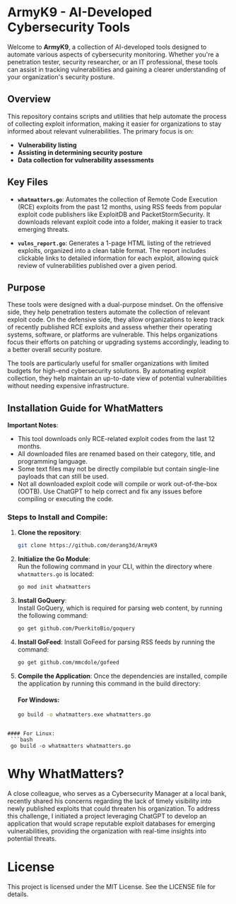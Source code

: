# ArmyK9 - AI-Developed Cybersecurity Tools

Welcome to **ArmyK9**, a collection of AI-developed tools designed to automate various aspects of cybersecurity monitoring. Whether you're a penetration tester, security researcher, or an IT professional, these tools can assist in tracking vulnerabilities and gaining a clearer understanding of your organization's security posture.


## Overview

This repository contains scripts and utilities that help automate the process of collecting exploit information, making it easier for organizations to stay informed about relevant vulnerabilities. The primary focus is on:

- **Vulnerability listing**
- **Assisting in determining security posture**
- **Data collection for vulnerability assessments**


## Key Files

- **`whatmatters.go`**: Automates the collection of Remote Code Execution (RCE) exploits from the past 12 months, using RSS feeds from popular exploit code publishers like ExploitDB and PacketStormSecurity. It downloads relevant exploit code into a folder, making it easier to track emerging threats.

- **`vulns_report.go`**: Generates a 1-page HTML listing of the retrieved exploits, organized into a clean table format. The report includes clickable links to detailed information for each exploit, allowing quick review of vulnerabilities published over a given period.


## Purpose

These tools were designed with a dual-purpose mindset. On the offensive side, they help penetration testers automate the collection of relevant exploit code. On the defensive side, they allow organizations to keep track of recently published RCE exploits and assess whether their operating systems, software, or platforms are vulnerable. This helps organizations focus their efforts on patching or upgrading systems accordingly, leading to a better overall security posture.

The tools are particularly useful for smaller organizations with limited budgets for high-end cybersecurity solutions. By automating exploit collection, they help maintain an up-to-date view of potential vulnerabilities without needing expensive infrastructure.


## Installation Guide for WhatMatters


**Important Notes**:
- This tool downloads only RCE-related exploit codes from the last 12 months.
- All downloaded files are renamed based on their category, title, and programming language.
- Some text files may not be directly compilable but contain single-line payloads that can still be used.
- Not all downloaded exploit code will compile or work out-of-the-box (OOTB). Use ChatGPT to help correct and fix any issues before compiling or executing the code.


### Steps to Install and Compile:

1. **Clone the repository**:
   
   ```bash
   git clone https://github.com/derang3d/ArmyK9
   ```

2. **Initialize the Go Module**:  
   Run the following command in your CLI, within the directory where `whatmatters.go` is located:

   ```bash
   go mod init whatmatters
   ```

3. **Install GoQuery**:   
   Install GoQuery, which is required for parsing web content, by running the following command:

   ```bash
   go get github.com/PuerkitoBio/goquery
   ```

4. **Install GoFeed**:
   Install GoFeed for parsing RSS feeds by running the command:

   ```bash
   go get github.com/mmcdole/gofeed
   ```

5. **Compile the Application**:
   Once the dependencies are installed, compile the application by running this command in the build directory:

   #### For Windows:
   ```bash
   go build -o whatmatters.exe whatmatters.go
  ```

  #### For Linux:
   ```bash
   go build -o whatmatters whatmatters.go
   ```

# Why WhatMatters?
A close colleague, who serves as a Cybersecurity Manager at a local bank, recently shared his concerns regarding the lack of timely visibility into newly published exploits that could threaten his organization. To address this challenge, I initiated a project leveraging ChatGPT to develop an application that would scrape reputable exploit databases for emerging vulnerabilities, providing the organization with real-time insights into potential threats.


# License
This project is licensed under the MIT License. See the LICENSE file for details.
